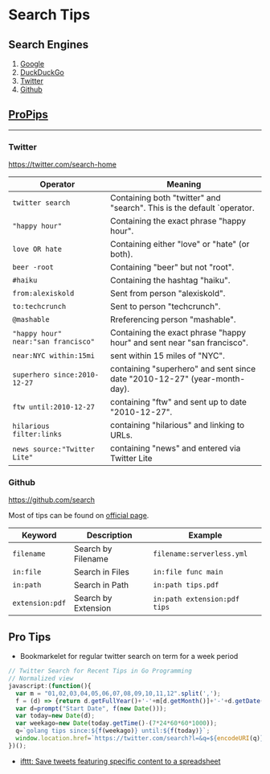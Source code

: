 # Search Tips

## Search Engines
1. [Google](google.md)
1. [DuckDuckGo](google.md#duckduckgo)
1. [Twitter](#twitter)
1. [Github](#github)

## [ProPips](pro-tips)

----

### Twitter
https://twitter.com/search-home

 Operator                           | Meaning
------------------------------------|-------------------------------------------------------------
`twitter search`                    | Containing both "twitter" and "search". This is the default `operator.
`"happy hour"`                      | Containing the exact phrase "happy hour".
`love OR hate`                      | Containing either "love" or "hate" (or both).
`beer -root`                        | Containing "beer" but not "root".
`#haiku`                            | Containing the hashtag "haiku".
`from:alexiskold`                   | Sent from person "alexiskold".
`to:techcrunch`                     | Sent to person "techcrunch".
`@mashable`                         | Rreferencing person "mashable".
`"happy hour" near:"san francisco"` | Containing the exact phrase "happy hour" and sent near "san francisco".
`near:NYC within:15mi`              |sent within 15 miles of "NYC".
`superhero since:2010-12-27`        |containing "superhero" and sent since date "2010-12-27" (year-month-day).
`ftw until:2010-12-27`              |containing "ftw" and sent up to date "2010-12-27".
`hilarious filter:links`            |containing "hilarious" and linking to URLs.
`news source:"Twitter Lite"`        |containing "news" and entered via Twitter Lite


### Github

https://github.com/search

Most of tips can be found on [official page](https://help.github.com/articles/searching-code/).

 Keyword        | Description           | Example
----------------|-----------------------|----------------------------
`filename`      | Search by Filename    | `filename:serverless.yml`
`in:file`       | Search in Files       | `in:file func main`
`in:path`       | Search in Path        | `in:path tips.pdf`
`extension:pdf` | Search by Extension   | `in:path extension:pdf tips`


## Pro Tips

 * Bookmarkelet for regular twitter search on term for a week period

  ```javascript
  // Twitter Search for Recent Tips in Go Programming
  // Normalized view
  javascript:(function(){
    var m = "01,02,03,04,05,06,07,08,09,10,11,12".split(',');
    f = (d) => {return d.getFullYear()+'-'+m[d.getMonth()]+'-'+d.getDate()};
    var d=prompt("Start Date", f(new Date()));
    var today=new Date(d);
    var weekago=new Date(today.getTime()-(7*24*60*60*1000));
    q=`golang tips since:${f(weekago)} until:${f(today)}`;
    window.location.href=`https://twitter.com/search?l=&q=${encodeURI(q)}&src=typd`;
  })();
  ```
  * [ifttt: Save tweets featuring specific content to a spreadsheet](https://ifttt.com/applets/P45PCZKW-save-tweets-featuring-specific-content-to-a-spreadsheet)